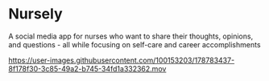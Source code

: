 # Nursely
A social media app for nurses who want to share their thoughts, opinions, and questions - all while focusing on self-care and career accomplishments

https://user-images.githubusercontent.com/100153203/178783437-8f178f30-3c85-49a2-b745-34fd1a332362.mov
